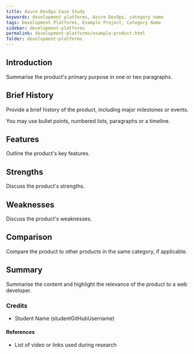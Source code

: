 ```yaml
---
title: Azure DevOps Case Study
keywords: development platforms, Azure DevOps, category name
tags: Development Platforms, Example Project, Category Name
sidebar: development-platforms
permalink: development-platforms/example-product.html
folder: development-platforms
---
```


## Introduction

Summarise the product's primary purpose in one or two paragraphs.

## Brief History

Provide a brief history of the product, including major milestones or events.

You may use bullet points, numbered lists, paragraphs or a timeline.

## Features

Outline the product's key features.

## Strengths

Discuss the product's strengths.

## Weaknesses

Discuss the product's weaknesses.

## Comparison

Compare the product to other products in the same category, if applicable.

## Summary

Summarise the content and highlight the relevance of the product to a web developer.

### Credits

- Student Name (studentGitHubUsername)

#### References

- List of video or links used during research
